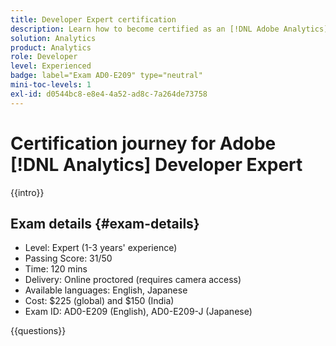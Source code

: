 ```yaml
---
title: Developer Expert certification
description: Learn how to become certified as an [!DNL Adobe Analytics] Developer Expert.
solution: Analytics
product: Analytics
role: Developer
level: Experienced
badge: label="Exam AD0-E209" type="neutral"
mini-toc-levels: 1
exl-id: d0544bc8-e8e4-4a52-ad8c-7a264de73758
---
```

# Certification journey for Adobe [!DNL Analytics] Developer Expert

{{intro}}

## Exam details {#exam-details}
  
* Level: Expert (1-3 years' experience)
* Passing Score: 31/50
* Time: 120 mins
* Delivery: Online proctored (requires camera access)
* Available languages: English, Japanese
* Cost: $225 (global) and $150 (India)
* Exam ID: AD0-E209 (English), AD0-E209-J (Japanese)

{{questions}}

